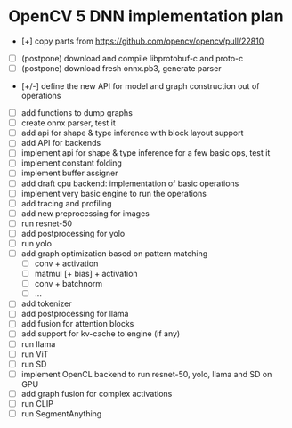 # OpenCV 5 DNN implementation plan

- [+] copy parts from https://github.com/opencv/opencv/pull/22810
- [ ] (postpone) download and compile libprotobuf-c and proto-c
- [ ] (postpone) download fresh onnx.pb3, generate parser
- [+/-] define the new API for model and graph construction out of operations
- [ ] add functions to dump graphs
- [ ] create onnx parser, test it
- [ ] add api for shape & type inference with block layout support
- [ ] add API for backends
- [ ] implement api for shape & type inference for a few basic ops, test it
- [ ] implement constant folding
- [ ] implement buffer assigner
- [ ] add draft cpu backend: implementation of basic operations
- [ ] implement very basic engine to run the operations
- [ ] add tracing and profiling
- [ ] add new preprocessing for images
- [ ] run resnet-50
- [ ] add postprocessing for yolo
- [ ] run yolo
- [ ] add graph optimization based on pattern matching
    - [ ] conv + activation
    - [ ] matmul [+ bias] + activation
    - [ ] conv + batchnorm
    - [ ] ...
- [ ] add tokenizer
- [ ] add postprocessing for llama
- [ ] add fusion for attention blocks
- [ ] add support for kv-cache to engine (if any)
- [ ] run llama
- [ ] run ViT
- [ ] run SD
- [ ] implement OpenCL backend to run resnet-50, yolo, llama and SD on GPU
- [ ] add graph fusion for complex activations
- [ ] run CLIP
- [ ] run SegmentAnything
